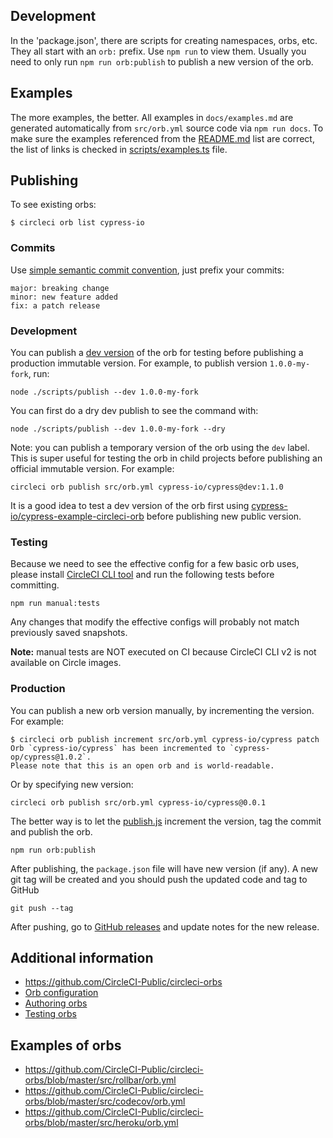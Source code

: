 ## Development

In the 'package.json', there are scripts for creating namespaces, orbs, etc. They all start with an `orb:` prefix. Use `npm run` to view them. Usually you need to only run `npm run orb:publish` to publish a new version of the orb.

## Examples

The more examples, the better. All examples in `docs/examples.md` are generated automatically from `src/orb.yml` source code via `npm run docs`. To make sure the examples referenced from the [README.md](README.md) list are correct, the list of links is checked in [scripts/examples.ts](scripts/examples.ts) file.

## Publishing

To see existing orbs:

```shell
$ circleci orb list cypress-io
```

### Commits

Use [simple semantic commit convention](https://github.com/bahmutov/simple-commit-message), just prefix your commits:

```text
major: breaking change
minor: new feature added
fix: a patch release
```

### Development

You can publish a [dev version](https://github.com/CircleCI-Public/config-preview-sdk/blob/master/docs/orbs-authoring.md) of the orb for testing before publishing a production immutable version. For example, to publish version `1.0.0-my-fork`, run:

```shell
node ./scripts/publish --dev 1.0.0-my-fork
```

You can first do a dry dev publish to see the command with:

```shell
node ./scripts/publish --dev 1.0.0-my-fork --dry
```

Note: you can publish a temporary version of the orb using the `dev` label. This is super useful for testing the orb in child projects before publishing an official immutable version. For example:

```
circleci orb publish src/orb.yml cypress-io/cypress@dev:1.1.0
```

It is a good idea to test a dev version of the orb first using [cypress-io/cypress-example-circleci-orb](https://github.com/cypress-io/cypress-example-circleci-orb) before publishing new public version.

### Testing

Because we need to see the effective config for a few basic orb uses, please install [CircleCI CLI tool][circleci-cli] and run the following tests before committing.

```shell
npm run manual:tests
```

Any changes that modify the effective configs will probably not match previously saved snapshots.

**Note:** manual tests are NOT executed on CI because CircleCI CLI v2 is not available on Circle images.

### Production

You can publish a new orb version manually, by incrementing the version. For example:

```shell
$ circleci orb publish increment src/orb.yml cypress-io/cypress patch
Orb `cypress-io/cypress` has been incremented to `cypress-op/cypress@1.0.2`.
Please note that this is an open orb and is world-readable.
```

Or by specifying new version:

```shell
circleci orb publish src/orb.yml cypress-io/cypress@0.0.1
```

The better way is to let the [publish.js](publish.js) increment the version, tag the commit and publish the orb.

```shell
npm run orb:publish
```

After publishing, the `package.json` file will have new version (if any). A new git tag will be created and you should push the updated code and tag to GitHub

```shell
git push --tag
```

After pushing, go to [GitHub releases](https://github.com/cypress-io/circleci-orb/releases) and update notes for the new release.

## Additional information

- https://github.com/CircleCI-Public/circleci-orbs
- [Orb configuration](https://github.com/CircleCI-Public/config-preview-sdk/tree/master/docs)
- [Authoring orbs](https://github.com/CircleCI-Public/config-preview-sdk/blob/master/docs/orbs-authoring.md)
- [Testing orbs](https://github.com/CircleCI-Public/config-preview-sdk/blob/master/docs/orbs-testing.md)

## Examples of orbs

- https://github.com/CircleCI-Public/circleci-orbs/blob/master/src/rollbar/orb.yml
- https://github.com/CircleCI-Public/circleci-orbs/blob/master/src/codecov/orb.yml
- https://github.com/CircleCI-Public/circleci-orbs/blob/master/src/heroku/orb.yml

[circleci-cli]: https://circleci.com/docs/2.0/orb-author-cli/#authoring-an-orb---circleci-cli
